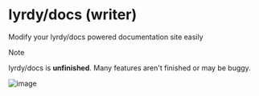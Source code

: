 # lyrdy/docs (writer)

Modify your lyrdy/docs powered documentation site easily

> [!NOTE]
> lyrdy/docs is **unfinished**. Many features aren't finished or may be buggy.

![image](https://github.com/user-attachments/assets/1b237837-1223-4f60-8f8c-9e8c096a8c2c)
